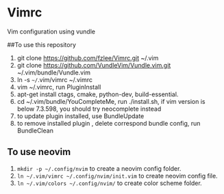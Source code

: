 Vimrc
=====

Vim configuration using vundle

##To use this repository
1. git clone https://github.com/fzlee/Vimrc.git ~/.vim
2. git clone https://github.com/VundleVim/Vundle.vim.git ~/.vim/bundle/Vundle.vim
3. ln -s `~/`.vim/vimrc ~/.vimrc
4. vim ~/.vimrc, run PluginInstall
5. apt-get install ctags, cmake, python-dev, build-essential.
6. cd ~/.vim/bundle/YouCompleteMe, run ./install.sh, if vim version is below 7.3.598, you should try neocomplete instead 
7. to update plugin installed, use BundleUpdate
8. to remove installed plugin , delete correspond bundle config, run BundleClean

## To use neovim
1. `mkdir -p ~/.config/nvim` to create a neovim config folder.
2. `ln ~/.vim/vimrc ~/.config/nvim/init.vim` to create neovim config file.
3. `ln ~/.vim/colors ~/.config/nvim/` to create color scheme folder.
